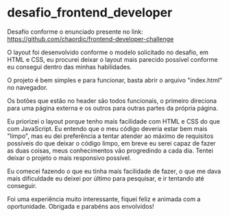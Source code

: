 # desafio_frontend_developer
Desafio conforme o enunciado presente no link: https://github.com/chaordic/frontend-developer-challenge

O layout foi desenvolvido conforme o modelo solicitado no desafio, em HTML e CSS, eu procurei deixar o layout mais parecido possível conforme eu consegui dentro das minhas habilidades.

O projeto é bem simples e para funcionar, basta abrir o arquivo "index.html" no navegador.

Os botões que estão no header são todos funcionais, o primeiro direciona para uma página externa e os outros para outras partes da própria página.

Eu priorizei o layout porque tenho mais facilidade com HTML e CSS do que com JavaScript. Eu entendo que o meu código deveria estar bem mais "limpo", mas eu dei preferência a tentar atender ao máximo de requisitos possíveis do que deixar o código limpo, em breve eu serei capaz de fazer as duas coisas, meus conhecimentos vão progredindo a cada dia. Tentei deixar o projeto o mais responsivo possível.

Eu comecei fazendo o que eu tinha mais facilidade de fazer, o que me dava mais dificuldade eu deixei por último para pesquisar, e ir tentando até conseguir.

Foi uma experiência muito interessante, fiquei feliz e animada com a oportunidade. Obrigada e parabéns aos envolvidos!
